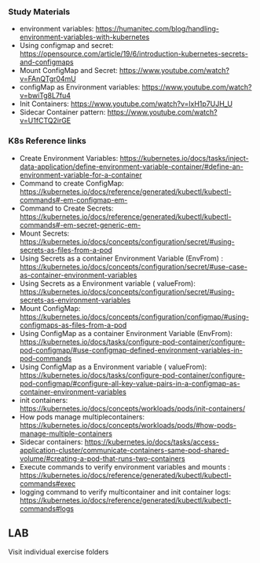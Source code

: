 ### Study Materials
- environment variables: https://humanitec.com/blog/handling-environment-variables-with-kubernetes
- Using configmap and secret: https://opensource.com/article/19/6/introduction-kubernetes-secrets-and-configmaps
- Mount ConfigMap and Secret: https://www.youtube.com/watch?v=FAnQTgr04mU
- configMap as Environment variables: https://www.youtube.com/watch?v=bwiTg8L7fu4
- Init Containers: https://www.youtube.com/watch?v=lxH1p7UJH_U
- Sidecar Container pattern: https://www.youtube.com/watch?v=U1fCTQ2irGE

### K8s Reference links

- Create Environment Variables: https://kubernetes.io/docs/tasks/inject-data-application/define-environment-variable-container/#define-an-environment-variable-for-a-container
- Command to create ConfigMap: https://kubernetes.io/docs/reference/generated/kubectl/kubectl-commands#-em-configmap-em-
- Command to Create Secrets: https://kubernetes.io/docs/reference/generated/kubectl/kubectl-commands#-em-secret-generic-em-
- Mount Secrets: https://kubernetes.io/docs/concepts/configuration/secret/#using-secrets-as-files-from-a-pod
- Using Secrets as a container Environment Variable (EnvFrom) : https://kubernetes.io/docs/concepts/configuration/secret/#use-case-as-container-environment-variables
- Using Secrets as a Environment variable ( valueFrom): https://kubernetes.io/docs/concepts/configuration/secret/#using-secrets-as-environment-variables
- Mount ConfigMap: https://kubernetes.io/docs/concepts/configuration/configmap/#using-configmaps-as-files-from-a-pod
- Using ConfigMap as a container Environment Variable (EnvFrom): https://kubernetes.io/docs/tasks/configure-pod-container/configure-pod-configmap/#use-configmap-defined-environment-variables-in-pod-commands
- Using ConfigMap as a Environment variable ( valueFrom): https://kubernetes.io/docs/tasks/configure-pod-container/configure-pod-configmap/#configure-all-key-value-pairs-in-a-configmap-as-container-environment-variables
- init containers: https://kubernetes.io/docs/concepts/workloads/pods/init-containers/
- How pods manage multiplecontainers: https://kubernetes.io/docs/concepts/workloads/pods/#how-pods-manage-multiple-containers
- Sidecar containers: https://kubernetes.io/docs/tasks/access-application-cluster/communicate-containers-same-pod-shared-volume/#creating-a-pod-that-runs-two-containers
- Execute commands to verify environment variables and mounts : https://kubernetes.io/docs/reference/generated/kubectl/kubectl-commands#exec
- logging command to verify multicontainer and init container logs: https://kubernetes.io/docs/reference/generated/kubectl/kubectl-commands#logs


## LAB
 Visit individual exercise folders